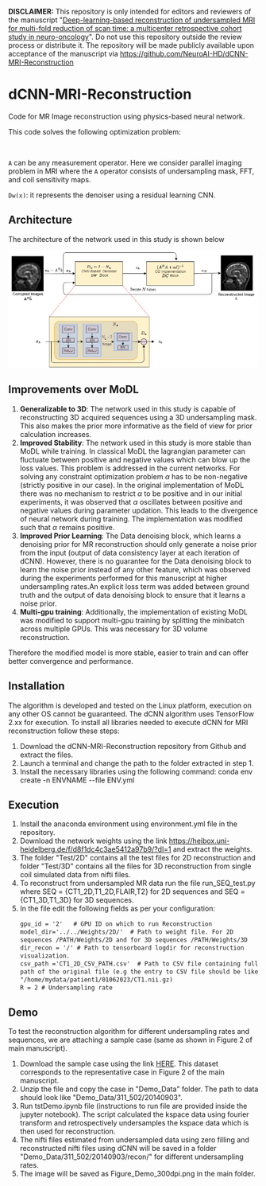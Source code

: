 **DISCLAIMER:** This repository is only intended for editors and reviewers of the manuscript "<ins>Deep-learning-based reconstruction of undersampled MRI for multi-fold reduction of scan time: a multicenter retrospective cohort study in neuro-oncology</ins>". Do not use this repository outside the review process or distribute it. The repository will be made publicly available upon acceptance of the manuscript via https://github.com/NeuroAI-HD/dCNN-MRI-Reconstruction

# dCNN-MRI-Reconstruction
Code for MR Image reconstruction using physics-based neural network.


This code solves the following optimization problem:

<p align="center">
  <img src="https://latex.codecogs.com/png.latex?%5Cinline%20%5Cdpi%7B200%7D%20%5Csmall%20J%28x%29%20%3D%20%5Cunderset%7Bx%7D%7B%5Ctext%7Bargmin%7D%7D%20%5C%20%5C%20%7C%7CAx-b%7C%7C_2%5E2%20&plus;%20%5Calpha%7C%7Cx-D_w%28x%29%7C%7C%5E2_2" width="400px" alt=""> 
</p>
 
 `A` can be any measurement operator. Here we consider parallel imaging problem in MRI where
 the `A` operator consists of undersampling mask, FFT, and coil sensitivity maps.

`Dw(x)`: it represents the denoiser using a residual learning CNN.



## Architecture

The architecture of the network used in this study is shown below
<p align="center">
  <img src="img/Architecture_2.png" width="800px" alt=""> 
</p>

## Improvements over MoDL

1. **Generalizable to 3D**: The network used in this study is capable of reconstructing 3D acquired sequences using a 3D undersampling mask. This also makes the prior more informative as the field of view for prior calculation increases.
2. **Improved Stability**: The network used in this study is more stable than MoDL while training. In classical MoDL the lagrangian parameter can fluctuate between positive and negative values which can blow up the loss values. This problem is addressed in the current networks. For solving any constraint optimization problem $\alpha$ has to be non-negative (strictly positive in our case). In the original implementation of MoDL there was no mechanism to restrict $\alpha$ to be positive and in our initial experiments, it was observed that $\alpha$ oscillates between positive and negative values during parameter updation. This leads to the divergence of neural network during training. The implementation was modified such that $\alpha$ remains positive.
3. **Improved Prior Learning**: The Data denoising block, which learns a denoising prior for MR reconstruction should only generate a noise prior from the input (output of data consistency layer at each iteration of dCNN). However, there is no guarantee for the Data denoising block to learn the noise prior instead of any other feature, which was observed during the experiments performed for this manuscript at higher undersampling rates.An explicit loss term was added between ground truth and the output of data denoising block to ensure that it learns a noise prior.
4. **Multi-gpu training**: Additionally, the implementation of existing MoDL was modified to support multi-gpu training by splitting the minibatch across multiple GPUs. This was necessary for 3D volume reconstruction.

Therefore the modified model is more stable, easier to train and can offer better convergence and performance.

## Installation

The algorithm is developed and tested on the Linux platform, execution on any other OS cannot be guaranteed. The dCNN algorithm uses TensorFlow 2.xx for execution. To install all libraries needed to execute dCNN for MRI reconstruction follow these steps:
1. Download the dCNN-MRI-Reconstruction repository from Github and extract the files.
2. Launch a terminal and change the path to the folder extracted in step 1.
3. Install the necessary libraries using the following command:
       conda env create -n ENVNAME --file ENV.yml
## Execution

1. Install the anaconda environment using environment.yml file in the repository.
2. Download the network weights using the link https://heibox.uni-heidelberg.de/f/d8f1dc4c3ae5412a97b9/?dl=1  and extract the weights.
3. The folder "Test/2D" contains all the test files for 2D reconstruction and folder "Test/3D" contains all the files for 3D reconstruction from single coil simulated data from nifti files.
4. To reconstruct from undersampled MR data run the file run_SEQ_test.py  where SEQ = {CT1_2D,T1_2D,FLAIR,T2} for 2D sequences and SEQ = {CT1_3D,T1_3D} for 3D sequences.
5. In the file edit the following fields as per your configuration:
    ~~~
    gpu_id = '2'   # GPU ID on which to run Reconstruction
    model_dir='../../Weights/2D/'  # Path to weight file. For 2D sequences /PATH/Weights/2D and for 3D sequences /PATH/Weights/3D
    dir_recon = '/' # Path to tensorboard logdir for reconstruction visualization.
    csv_path ='CT1_2D_CSV_PATH.csv'  # Path to CSV file containing full path of the original file (e.g the entry to CSV file should be like "/home/mydata/patient1/01062023/CT1.nii.gz)
    R = 2 # Undersampling rate
    ~~~
## Demo
To test the reconstruction algorithm for different undersampling rates and sequences, we are attaching a sample case (same as shown in Figure 2 of main manuscript).
1. Download the sample case using the link [HERE](https://heibox.uni-heidelberg.de/f/b615c0390e0745988b36/?dl=1). This dataset corresponds to the representative case in Figure 2 of the main manuscript.
2. Unzip the file and copy the case in "Demo_Data" folder. The path to data should look like "Demo_Data/311_502/20140903".
3. Run tstDemo.ipynb file (instructions to run file are provided inside the jupyter notebook). The script calculated the kspace data using fourier transform and retrospectively undersamples the kspace data which is then used for reconstruction.
4. The nifti files estimated from undersampled data using zero filling and reconstructed nifti files using dCNN will be saved in a folder "Demo_Data/311_502/20140903/recon/" for different undersampling rates.
5. The image will be saved as Figure_Demo_300dpi.png in the main folder.
